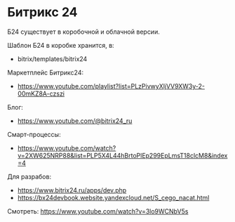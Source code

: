 # Битрикс 24
Б24 существует в коробочной и облачной версии.

Шаблон Б24 в коробке хранится, в:
- bitrix/templates/bitrix24

Маркетплейс Битрикс24:
- https://www.youtube.com/playlist?list=PLzPivwyXljVV9XW3y-2-00mKZ8A-czszi

Блог:
- https://www.youtube.com/@bitrix24_ru

Смарт-процессы:
- https://www.youtube.com/watch?v=2XW625NRP88&list=PLP5X4L44hBrtoPlEp299EpLmsT18clcM8&index=4

Для разрабов:
- https://www.bitrix24.ru/apps/dev.php
- https://bx24devbook.website.yandexcloud.net/S_cego_nacat.html

Смотреть: https://www.youtube.com/watch?v=3lo9WCNbV5s
